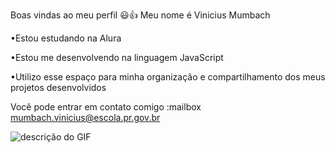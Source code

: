 Boas vindas ao meu perfil 😃👍
Meu nome é Vinicius Mumbach 

•Estou estudando na Alura

•Estou me desenvolvendo na linguagem JavaScript

•Utilizo esse espaço para minha organização e compartilhamento dos meus projetos desenvolvidos

Você pode entrar em contato comigo :mailbox
mumbach.vinicius@escola.pr.gov.br

![descrição do GIF](https://giphy.com/gifs/girl-life-car-3ov9jWu7BuHufyLs7m)